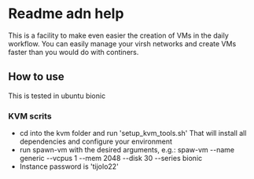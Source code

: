 # Readme adn help

This is a facility to make even easier the creation of VMs in the daily
workflow. You can easily manage your virsh networks and create VMs faster than
you would do with continers.

## How to use

This is tested in ubuntu bionic

### KVM scrits

- cd into the kvm folder and run 'setup_kvm_tools.sh'
  That will install all dependencies and configure your environment
- run spawn-vm with the desired arguments, e.g.:
  spaw-vm --name generic --vcpus 1 --mem 2048 --disk 30 --series bionic
- Instance password is 'tijolo22'
